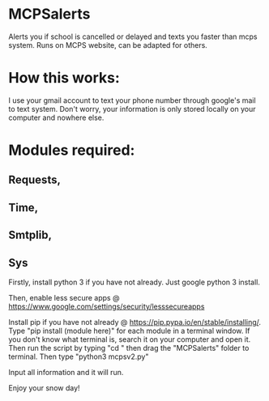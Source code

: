 # MCPSalerts
Alerts you if school is cancelled or delayed and texts you faster than mcps system. Runs on MCPS website, can be adapted for others.

# How this works:
I use your gmail account to text your phone number through google's mail to text system. Don't worry, your information is only stored locally on your computer and nowhere else. 

# Modules required:
## Requests,
## Time,
## Smtplib,
## Sys

Firstly, install python 3 if you have not already. Just google python 3 install.

Then, enable less secure apps @ https://www.google.com/settings/security/lesssecureapps

Install pip if you have not already @ https://pip.pypa.io/en/stable/installing/. Type "pip install (module here)" for each module in a terminal window. If you don't know what terminal is, search it on your computer and open it. Then run the script by typing "cd " then drag the "MCPSalerts" folder to terminal. Then type "python3 mcpsv2.py"

Input all information and it will run.


Enjoy your snow day!


